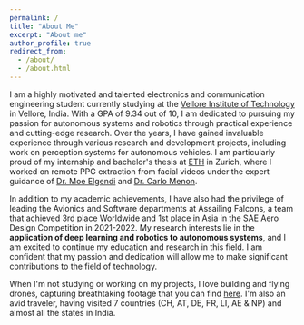 ```yaml
---
permalink: /
title: "About Me"
excerpt: "About me"
author_profile: true
redirect_from: 
  - /about/
  - /about.html
---
```


I am a highly motivated and talented electronics and communication engineering student currently studying at the [Vellore Institute of Technology](https://vit.ac.in/) in Vellore, India. With a GPA of 9.34 out of 10, I am dedicated to pursuing my passion for autonomous systems and robotics through practical experience and cutting-edge research. Over the years, I have gained invaluable experience through various research and development projects, including work on perception systems for autonomous vehicles. I am particularly proud of my internship and bachelor's thesis at [ETH](https://ethz.ch/en.html) in Zurich, where I worked on remote PPG extraction from facial videos under the expert guidance of [Dr. Moe Elgendi](https://www.elgendi.net/) and [Dr. Carlo Menon](https://www.carlomenon.it/).

In addition to my academic achievements, I have also had the privilege of leading the Avionics and Software departments at Assailing Falcons, a team that achieved 3rd place Worldwide and 1st place in Asia in the SAE Aero Design Competition in 2021-2022. My research interests lie in the **application of deep learning and robotics to autonomous systems**, and I am excited to continue my education and research in this field. I am confident that my passion and dedication will allow me to make significant contributions to the field of technology.

When I'm not studying or working on my projects, I love building and flying drones, capturing breathtaking footage that you can find [here](https://sakshambhutani.xyz/posts/2021/07/Drone-Footage/). I'm also an avid traveler, having visited 7 countries (CH, AT, DE, FR, LI, AE & NP) and almost all the states in India.